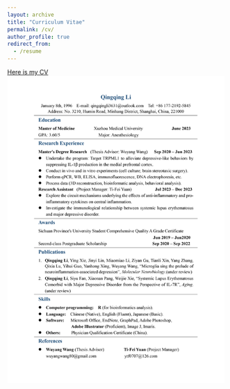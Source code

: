 ```yaml
---
layout: archive
title: "Curriculum Vitae"
permalink: /cv/
author_profile: true
redirect_from:
  - /resume
---
```

[Here is my CV](/files/resume.pdf)
  <img src="/images/Curriculum Vitae.png" width="500">

